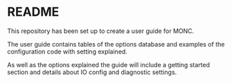 # README #

This repository has been set up to create a user guide for MONC. 

The user guide contains tables of the options database and examples of the configuration code with setting explained.

As well as the options explained the guide will include a getting started section and details about IO config and diagnostic settings. 


